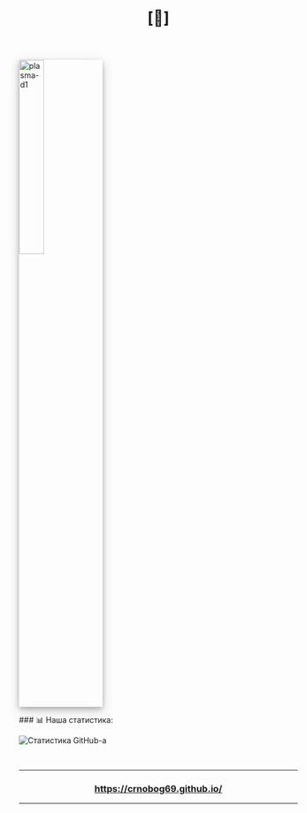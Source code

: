 # <p align="center">[🔻]</p>

<br>

<p align="left">
  <img src="https://github.com/user-attachments/assets/fc155b50-bbc8-4504-90e6-b095ea909338" width="30%" alt="plasma-d1" style="box-shadow: 0 4px 8px 0 rgba(0, 0, 0, 0.2), 0 6px 20px 0 rgba(0, 0, 0, 0.19);">
</p>
### 📊 Наша статистика:

![Статистика GitHub-а](https://github-readme-stats.vercel.app/api?username=crnobog69&show_icons=true&theme=radical)


<br>

---

### <p align="center"><a href="https://crnobog69.github.io/">https://crnobog69.github.io/</a></p>

---

